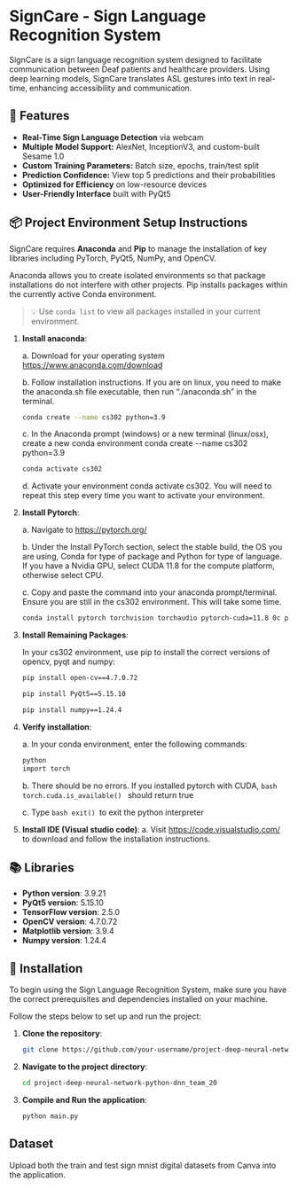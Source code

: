 # SignCare - Sign Language Recognition System

SignCare is a sign language recognition system designed to facilitate communication between Deaf patients and healthcare providers. Using deep learning models, SignCare translates ASL gestures into text in real-time, enhancing accessibility and communication.

## 🚀 Features

- **Real-Time Sign Language Detection** via webcam
- **Multiple Model Support:** AlexNet, InceptionV3, and custom-built Sesame 1.0
- **Custom Training Parameters:** Batch size, epochs, train/test split
- **Prediction Confidence:** View top 5 predictions and their probabilities
- **Optimized for Efficiency** on low-resource devices
- **User-Friendly Interface** built with PyQt5

## 📦 Project Environment Setup Instructions
SignCare requires **Anaconda** and **Pip** to manage the installation of key libraries including PyTorch, PyQt5, NumPy, and OpenCV.

Anaconda allows you to create isolated environments so that package installations do not interfere with other projects. Pip installs packages within the currently active Conda environment.

> 💡 Use `conda list` to view all packages installed in your current environment.

1. **Install anaconda**:

   a. Download for your operating system https://www.anaconda.com/download
   
   b. Follow installation instructions. If you are on linux, you need to make the anaconda.sh file executable, then run “./anaconda.sh” in the terminal.
   ```bash
   conda create --name cs302 python=3.9
   ```
   c.	In the Anaconda prompt (windows) or a new terminal (linux/osx), create a new conda environment conda create --name cs302 python=3.9
   ```bash
   conda activate cs302
   ```
   d.	Activate your environment conda activate cs302. You will need to repeat this step every time you want to activate your environment. 

2. **Install Pytorch**:

   a.	Navigate to https://pytorch.org/
   
   b.	Under the Install PyTorch section, select the stable build,  the OS you are using, Conda for type of package and Python for type of language. If you have a Nvidia GPU, select CUDA 11.8 for the compute platform, otherwise select CPU.
   
   c.	Copy and paste the command into your anaconda prompt/terminal. Ensure you are still in the cs302 environment. This will take some time.
   ```bash
   conda install pytorch torchvision torchaudio pytorch-cuda=11.8 0c pytorch -c nvidia
   ```
   
3. **Install Remaining Packages**:
   
   In your cs302 environment, use pip to install the correct versions of opencv, pyqt and numpy:

   ```bash
   pip install open-cv==4.7.0.72
   ```
   ```bash
   pip install PyQt5==5.15.10
   ```
   ```bash
   pip install numpy==1.24.4
   ```
4. **Verify installation**:

   a.	In your conda environment, enter the following commands:
   ```bash
   python
   import torch
   ```
   b.	There should be no errors. If you installed pytorch with CUDA, ```bash torch.cuda.is_available() ```
   should return true
   
   c.	Type    ```bash exit() ```to exit the python interpreter

5. **Install IDE (Visual studio code)**:
   a.	Visit https://code.visualstudio.com/ to download and follow the installation instructions.

## 📚 Libraries

- **Python version**: 3.9.21
- **PyQt5 version**: 5.15.10
- **TensorFlow version**: 2.5.0
- **OpenCV version**: 4.7.0.72
- **Matplotlib version**: 3.9.4
- **Numpy version**: 1.24.4

## 🔧 Installation

To begin using the Sign Language Recognition System, make sure you have the correct prerequisites and dependencies installed on your machine.

Follow the steps below to set up and run the project:

1. **Clone the repository**:
   ```bash
   git clone https://github.com/your-username/project-deep-neural-network-python-dnn_team_20.git

2. **Navigate to the project directory**:
   ```bash
   cd project-deep-neural-network-python-dnn_team_20

3. **Compile and Run the application**:
   ```bash  
   python main.py  

## Dataset
Upload both the train and test sign mnist digital datasets from Canva into the application.
